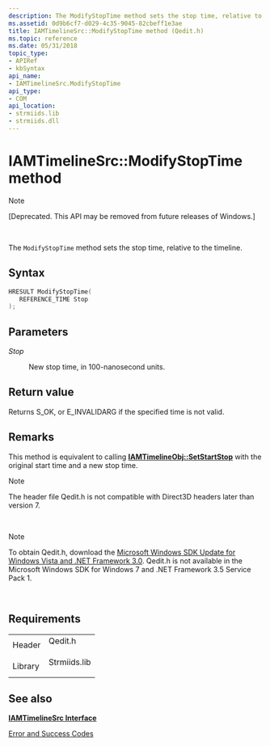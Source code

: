 ```yaml
---
description: The ModifyStopTime method sets the stop time, relative to the timeline.
ms.assetid: 0d9b6cf7-d029-4c35-9045-82cbeff1e3ae
title: IAMTimelineSrc::ModifyStopTime method (Qedit.h)
ms.topic: reference
ms.date: 05/31/2018
topic_type: 
- APIRef
- kbSyntax
api_name: 
- IAMTimelineSrc.ModifyStopTime
api_type: 
- COM
api_location: 
- strmiids.lib
- strmiids.dll
---
```


# IAMTimelineSrc::ModifyStopTime method

> [!Note]  
> \[Deprecated. This API may be removed from future releases of Windows.\]

 

The `ModifyStopTime` method sets the stop time, relative to the timeline.

## Syntax


```C++
HRESULT ModifyStopTime(
   REFERENCE_TIME Stop
);
```



## Parameters

<dl> <dt>

*Stop* 
</dt> <dd>

New stop time, in 100-nanosecond units.

</dd> </dl>

## Return value

Returns S\_OK, or E\_INVALIDARG if the specified time is not valid.

## Remarks

This method is equivalent to calling [**IAMTimelineObj::SetStartStop**](iamtimelineobj-setstartstop.md) with the original start time and a new stop time.

> [!Note]  
> The header file Qedit.h is not compatible with Direct3D headers later than version 7.

 

> [!Note]  
> To obtain Qedit.h, download the [Microsoft Windows SDK Update for Windows Vista and .NET Framework 3.0](https://msdn.microsoft.com/windowsvista/bb980924.aspx). Qedit.h is not available in the Microsoft Windows SDK for Windows 7 and .NET Framework 3.5 Service Pack 1.

 

## Requirements



|                    |                                                                                         |
|--------------------|-----------------------------------------------------------------------------------------|
| Header<br/>  | <dl> <dt>Qedit.h</dt> </dl>      |
| Library<br/> | <dl> <dt>Strmiids.lib</dt> </dl> |



## See also

<dl> <dt>

[**IAMTimelineSrc Interface**](iamtimelinesrc.md)
</dt> <dt>

[Error and Success Codes](error-and-success-codes.md)
</dt> </dl>

 

 




